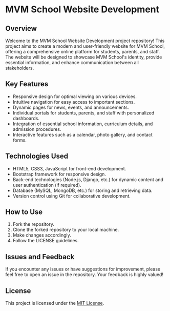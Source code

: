 # MVM School Website Development

## Overview
Welcome to the MVM School Website Development project repository! This project aims to create a modern and user-friendly website for MVM School, offering a comprehensive online platform for students, parents, and staff. The website will be designed to showcase MVM School's identity, provide essential information, and enhance communication between all stakeholders.

## Key Features
- Responsive design for optimal viewing on various devices.
- Intuitive navigation for easy access to important sections.
- Dynamic pages for news, events, and announcements.
- Individual portals for students, parents, and staff with personalized dashboards.
- Integration of essential school information, curriculum details, and admission procedures.
- Interactive features such as a calendar, photo gallery, and contact forms.

## Technologies Used
- HTML5, CSS3, JavaScript for front-end development.
- Bootstrap framework for responsive design.
- Back-end technologies (Node.js, Django, etc.) for dynamic content and user authentication (if required).
- Database (MySQL, MongoDB, etc.) for storing and retrieving data.
- Version control using Git for collaborative development.

## How to Use
1. Fork the repository.
2. Clone the forked repository to your local machine.
3. Make changes accordingly.
4. Follow the LICENSE guidelines.

## Issues and Feedback
If you encounter any issues or have suggestions for improvement, please feel free to open an issue in the repository. Your feedback is highly valued!

## License
This project is licensed under the [MIT License](link-to-license-file).
